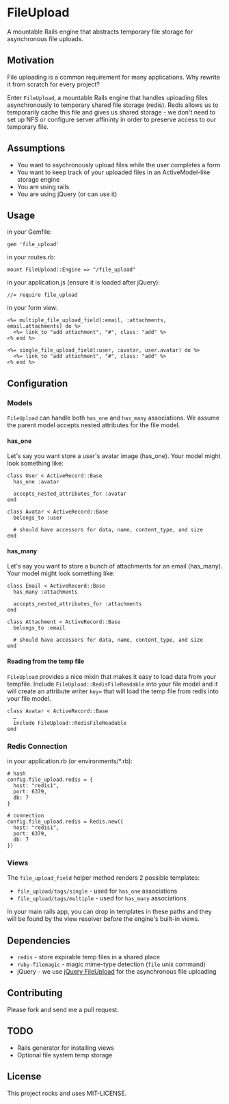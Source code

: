 # FileUpload

A mountable Rails engine that abstracts temporary file storage for asynchronous file uploads.

## Motivation

File uploading is a common requirement for many applications. Why rewrite it from scratch for every project?

Enter `FileUpload`, a mountable Rails engine that handles uploading files asynchronously to temporary shared file storage (redis). Redis allows us to temporarily cache this file and gives us shared storage - we don't need to set up NFS or configure server affininty in order to preserve access to our temporary file.

## Assumptions

* You want to asychronously upload files while the user completes a form
* You want to keep track of your uploaded files in an ActiveModel-like storage engine
* You are using rails
* You are using jQuery (or can use it)

## Usage

in your Gemfile:

```
gem 'file_upload'
```

in your routes.rb:

```
mount FileUpload::Engine => "/file_upload"
```

in your application.js (ensure it is loaded after jQuery):

```
//= require file_upload
```

in your form view:

```
<%= multiple_file_upload_field(:email, :attachments, email.attachments) do %>
  <%= link_to "add attachment", "#", class: "add" %>
<% end %>

<%= single_file_upload_field(:user, :avatar, user.avatar) do %>
  <%= link_to "add attachment", "#", class: "add" %>
<% end %>
```

## Configuration

### Models

`FileUpload` can handle both `has_one` and `has_many` associations.  We assume the parent model accepts nested attributes for the file model.

#### has_one

Let's say you want store a user's avatar image (has_one). Your model might look something like:

```
class User < ActiveRecord::Base
  has_one :avatar
  
  accepts_nested_attributes_for :avatar
end

class Avatar < ActiveRecord::Base
  belongs_to :user
  
  # should have accessors for data, name, content_type, and size
end
```

#### has_many

Let's say you want to store a bunch of attachments for an email (has_many). Your model might look something like:

```
class Email < ActiveRecord::Base
  has_many :attachments
	
  accepts_nested_attributes_for :attachments
end

class Attachment < ActiveRecord::Base
  belongs_to :email
  
  # should have accessors for data, name, content_type, and size
end
```

#### Reading from the temp file

`FileUpload` provides a nice mixin that makes it easy to load data from your tempfile.  Include `FileUpload::RedisFileReadable` into your file model and it will create an attribute writer `key=` that will load the temp file from redis into your file model.

```
class Avatar < ActiveRecord::Base
  …
  include FileUpload::RedisFileReadable
end
```

### Redis Connection

in your application.rb (or environments/*.rb):

```
# hash
config.file_upload.redis = {
  host: "redis1",
  port: 6379,
  db: 7
}

# connection
config.file_upload.redis = Redis.new({
  host: "redis1",
  port: 6379,
  db: 7
})
```

### Views

The `file_upload_field` helper method renders 2 possible templates: 

* `file_upload/tags/single`	 - used for `has_one` associations
* `file_upload/tags/multiple` - used for `has_many` associations

In your main rails app, you can drop in templates in these paths and they will be found by the view resolver before the engine's built-in views.

## Dependencies

* `redis` - store expirable temp files in a shared place
* `ruby-filemagic` - magic mime-type detection (`file` unix command)
* jQuery - we use [jQuery FileUpload][jquery-file-upload] for the asynchronous file uploading

## Contributing

Please fork and send me a pull request.

## TODO

* Rails generator for installing views
* Optional file system temp storage

## License

This project rocks and uses MIT-LICENSE.

[jquery-file-upload]: https://github.com/blueimp/jQuery-File-Upload